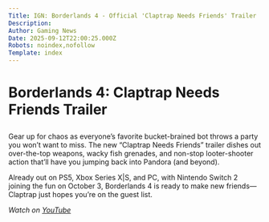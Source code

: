 ```yaml
---
Title: IGN: Borderlands 4 - Official 'Claptrap Needs Friends' Trailer
Description: 
Author: Gaming News
Date: 2025-09-12T22:00:25.000Z
Robots: noindex,nofollow
Template: index
---
```

<h1>
  
  
  Borderlands 4: Claptrap Needs Friends Trailer
</h1>

<p>Gear up for chaos as everyone’s favorite bucket-brained bot throws a party you won’t want to miss. The new “Claptrap Needs Friends” trailer dishes out over-the-top weapons, wacky fish grenades, and non-stop looter-shooter action that’ll have you jumping back into Pandora (and beyond).</p>

<p>Already out on PS5, Xbox Series X|S, and PC, with Nintendo Switch 2 joining the fun on October 3, Borderlands 4 is ready to make new friends—Claptrap just hopes you’re on the guest list.</p>

<p><em>Watch on <a href="https://www.youtube.com/watch?v=rw7EaIxkkLQ" rel="noopener noreferrer">YouTube</a></em></p>

